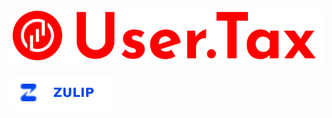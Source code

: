[![کاربر. مالیات](https://raw.githubusercontent.com/user-tax/user.tax-img/main/f/logo-txt.svg)](https://user.tax)

[![زولیپ](https://raw.githubusercontent.com/user-tax/user.tax-img/main/f/Zulip.svg)](https://user-tax.zulipchat.com)